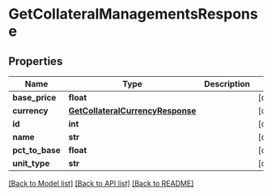 # GetCollateralManagementsResponse

## Properties
Name | Type | Description | Notes
------------ | ------------- | ------------- | -------------
**base_price** | **float** |  | [optional] 
**currency** | [**GetCollateralCurrencyResponse**](GetCollateralCurrencyResponse.md) |  | [optional] 
**id** | **int** |  | [optional] 
**name** | **str** |  | [optional] 
**pct_to_base** | **float** |  | [optional] 
**unit_type** | **str** |  | [optional] 

[[Back to Model list]](../README.md#documentation-for-models) [[Back to API list]](../README.md#documentation-for-api-endpoints) [[Back to README]](../README.md)

